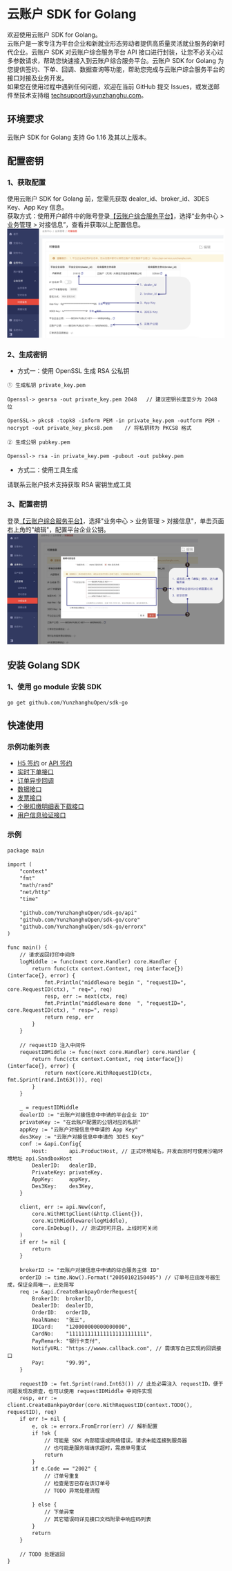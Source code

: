 # 云账户 SDK for Golang

欢迎使用云账户 SDK for Golang。   
云账户是一家专注为平台企业和新就业形态劳动者提供高质量灵活就业服务的新时代企业。云账户 SDK 对云账户综合服务平台 API 接口进行封装，让您不必关心过多参数请求，帮助您快速接入到云账户综合服务平台。云账户 SDK for Golang 为您提供签约、下单、回调、数据查询等功能，帮助您完成与云账户综合服务平台的接口对接及业务开发。   
如果您在使用过程中遇到任何问题，欢迎在当前 GitHub 提交 Issues，或发送邮件至技术支持组 [techsupport@yunzhanghu.com](mailto:techsupport@yunzhanghu.com)。

## 环境要求

云账户 SDK for Golang 支持 Go 1.16 及其以上版本。


## 配置密钥
### 1、获取配置

使用云账户 SDK for Golang 前，您需先获取 dealer_id、broker_id、3DES Key、App Key 信息。   
获取方式：使用开户邮件中的账号登录[【云账户综合服务平台】](https://service.yunzhanghu.com)，选择“业务中心 > 业务管理 > 对接信息”，查看并获取以上配置信息。
![配置平台企业公钥信息](.doc/keyconfig.png)

### 2、生成密钥

- 方式一：使用 OpenSSL 生成 RSA 公私钥

```
① ⽣成私钥 private_key.pem

Openssl-> genrsa -out private_key.pem 2048   // 建议密钥⻓度⾄少为 2048 位

OpenSSL-> pkcs8 -topk8 -inform PEM -in private_key.pem -outform PEM -nocrypt -out private_key_pkcs8.pem    // 将私钥转为 PKCS8 格式 

② ⽣成公钥 pubkey.pem

Openssl-> rsa -in private_key.pem -pubout -out pubkey.pem
```

- 方式二：使用工具生成

请联系云账户技术支持获取 RSA 密钥生成工具

### 3、配置密钥

登录[【云账户综合服务平台】](https://service.yunzhanghu.com)，选择"业务中心 > 业务管理 > 对接信息"，单击页面右上角的"编辑"，配置平台企业公钥。
![配置平台企业公钥信息](.doc/publickeyconfig.png)


## 安装 Golang SDK
### 1、使用 go module 安装 SDK

```
go get github.com/YunzhanghuOpen/sdk-go
```

## 快速使用

### 示例功能列表

- [H5 签约](example/h5usersign/h5usersign.go) or [API 签约](example/apiusersign/apiusersign.go)
- [实时下单接口](example/payment/payment.go)
- [订单异步回调](example/payment/payment.go)
- [数据接口](example/dataservice/dataservice.go)
- [发票接口](example/invoice/invoice.go)
- [个税扣缴明细表下载接口](example/tax/tax.go)
- [用户信息验证接口](example/authentication/authentication.go)


### 示例
```golang
package main

import (
	"context"
	"fmt"
	"math/rand"
	"net/http"
	"time"

	"github.com/YunzhanghuOpen/sdk-go/api"
	"github.com/YunzhanghuOpen/sdk-go/core"
	"github.com/YunzhanghuOpen/sdk-go/errorx"
)

func main() {
	// 请求返回打印中间件
	logMiddle := func(next core.Handler) core.Handler {
		return func(ctx context.Context, req interface{}) (interface{}, error) {
			fmt.Println("middleware begin ", "requestID=", core.RequestID(ctx), " req=", req)
			resp, err := next(ctx, req)
			fmt.Println("middleware done  ", "requestID=", core.RequestID(ctx), " resp=", resp)
			return resp, err
		}
	}

	// requestID 注入中间件
	requestIDMiddle := func(next core.Handler) core.Handler {
		return func(ctx context.Context, req interface{}) (interface{}, error) {
			return next(core.WithRequestID(ctx, fmt.Sprint(rand.Int63())), req)
		}
	}

	_ = requestIDMiddle
	dealerID := "云账户对接信息中申请的平台企业 ID"
	privateKey := "在云账户配置的公钥对应的私钥"
	appKey := "云账户对接信息中申请的 App Key"
	des3Key := "云账户对接信息中申请的 3DES Key"
	conf := &api.Config{
		Host:       api.ProductHost, // 正式环境域名，开发自测时可使用沙箱环境地址 api.SandboxHost
		DealerID:   dealerID,
		PrivateKey: privateKey,
		AppKey:     appKey,
		Des3Key:    des3Key,
	}

	client, err := api.New(conf,
		core.WithHttpClient(&http.Client{}),
		core.WithMiddleware(logMiddle),
		core.EnDebug(), // 测试时可开启，上线时可关闭
	)
	if err != nil {
		return
	}

	brokerID := "云账户对接信息中申请的综合服务主体 ID"
	orderID := time.Now().Format("20050102150405") // 订单号应由发号器生成，保证全局唯一，此处简写
	req := &api.CreateBankpayOrderRequest{
		BrokerID:  brokerID,
		DealerID:  dealerID,
		OrderID:   orderID,
		RealName:  "张三",
		IDCard:    "120000000000000000",
		CardNo:    "1111111111111111111111111",
		PayRemark: "银行卡支付",
		NotifyURL: "https://wwww.callback.com", // 需填写自己实现的回调接口
		Pay:       "99.99",
	}

	requestID := fmt.Sprint(rand.Int63()) // 此处必需注入 requestID，便于问题发现及排查，也可以使用 requestIDMiddle 中间件实现
	resp, err := client.CreateBankpayOrder(core.WithRequestID(context.TODO(), requestID), req)
	if err != nil {
		e, ok := errorx.FromError(err) // 解析配置
		if !ok {
			// 可能是 SDK 内部错误或网络错误，请求未能连接到服务器
			// 也可能是服务端请求超时，需原单号重试
			return
		}
		if e.Code == "2002" {
			// 订单号重复
			// 检查是否已存在该订单号
			// TODO 异常处理流程

		} else {
			// 下单异常
			// 其它错误码详见接口文档附录中响应码列表
		}
		return
	}

	// TODO 处理返回
}
```
